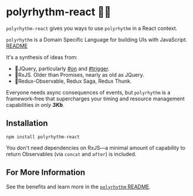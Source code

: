 # polyrhythm-react 🎵🎶

`polyrhythm-react` gives you ways to use `polyrhythm` in a React context.

`polyrhythm` is a Domain Specific Language for building UIs with JavaScript. [README](https://github.com/deanius/polyrhtyhm)

It's a synthesis of ideas from:

- 💙JQuery, particularly [#on](https://api.jquery.com/on/) and [#trigger](https://api.jquery.com/trigger/).
- 💜RxJS. Older than Promises, nearly as old as JQuery.
- 💜Redux-Observable, Redux Saga, Redux Thunk.

Everyone needs async consequences of events, but `polyrhythm` is a framework-free that supercharges your timing and resource management capabilities _in only **3Kb**_.

## Installation

```
npm install polyrhythm-react
```

You don't need dependencies on RxJS—a minimal amount of capability to return Observables (via `concat` and `after`) is included.

## For More Information

See the benefits and learn more in the [`polyrhythm` README](https://github.com/deanius/polyrhtyhm).
